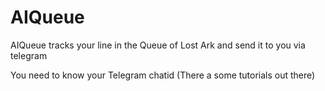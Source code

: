 # AIQueue
AIQueue tracks your line in the Queue of Lost Ark and send it to you via telegram


You need to know your Telegram chatid (There a some tutorials out there)
